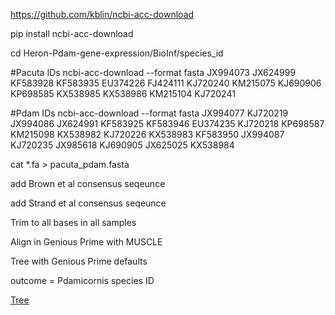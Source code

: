 https://github.com/kblin/ncbi-acc-download

pip install ncbi-acc-download

cd Heron-Pdam-gene-expression/BioInf/species_id

#Pacuta IDs
ncbi-acc-download --format fasta JX994073 JX624999 KF583928  KF583935 EU374226 FJ424111 KJ720240 KM215075 KJ690906 KP698585 KX538985 KX538986 KM215104 KJ720241



#Pdam IDs 
ncbi-acc-download --format fasta JX994077 KJ720219 JX994086 JX624991 KF583925 KF583946 EU374235 KJ720218 KP698587 KM215098 KX538982 KJ720226 KX538983 KF583950 JX994087 KJ720235 JX985618 KJ690905 JX625025 KX538984

cat *.fa > pacuta_pdam.fasta

add Brown et al consensus seqeunce

add Strand et al consensus seqeunce

Trim to all bases in all samples

Align in Genious Prime with MUSCLE

Tree with Genious Prime defaults

outcome = Pdamicornis species ID

[Tree]()